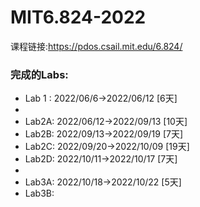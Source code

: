 # MIT6.824-2022
课程链接:https://pdos.csail.mit.edu/6.824/ <br>

### 完成的Labs: <br>
* Lab 1 : 2022/06/6->2022/06/12 [6天]
* 
* Lab2A: 2022/06/12->2022/09/13 [10天]
* Lab2B: 2022/09/13->2022/09/19 [7天]
* Lab2C: 2022/09/20->2022/10/09 [19天]
* Lab2D: 2022/10/11->2022/10/17 [7天]
* 
* Lab3A: 2022/10/18->2022/10/22 [5天]
* Lab3B: